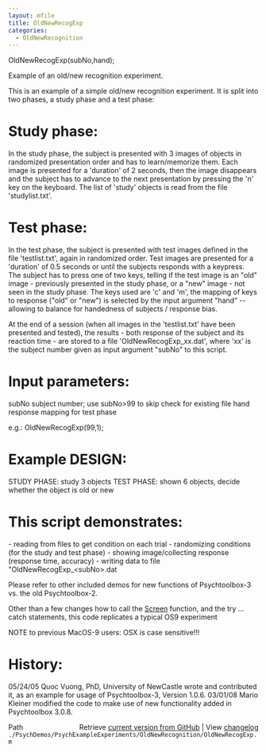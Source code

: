 ```yaml
---
layout: mfile
title: OldNewRecogExp
categories:
  - OldNewRecognition
---
```


OldNewRecogExp\(subNo,hand\);

Example of an old/new recognition experiment.

This is an example of a simple old/new recognition experiment. It is split
into two phases, a study phase and a test phase:

# Study phase:

In the study phase, the subject is presented with 3 images of objects in
randomized presentation order and has to learn/memorize them. Each image
is presented for a 'duration' of 2 seconds, then the image disappears and
the subject has to advance to the next presentation by pressing the 'n'
key on the keyboard. The list of 'study' objects is read from the file
'studylist.txt'.

# Test phase:

In the test phase, the subject is presented with test images defined in
the file 'testlist.txt', again in randomized order. Test images are
presented for a 'duration' of 0.5 seconds or until the subjects responds
with a keypress. The subject has to press one of two keys, telling if the
test image is an "old" image \- previously presented in the study phase,
or a "new" image \- not seen in the study phase. The keys used are 'c' and
'm', the mapping of keys to response \("old" or "new"\) is selected by the
input argument "hand" \-\- allowing to balance for handedness of subjects /
response bias.

At the end of a session \(when all images in the 'testlist.txt' have been
presented and tested\), the results \- both response of the subject and its
reaction time \- are stored to a file 'OldNewRecogExp\_xx.dat', where 'xx'
is the subject number given as input argument "subNo" to this script.

# Input parameters:

subNo    subject number; use subNo\>99 to skip check for existing file
hand     response mapping for test phase

e.g.: OldNewRecogExp\(99,1\);

# Example DESIGN:

STUDY PHASE: study 3 objects
TEST  PHASE: shown 6 objects, decide whether the object is old or new

# This script demonstrates:

   \- reading from files to get condition on each trial
   \- randomizing conditions \(for the study and test phase\)
   \- showing image/collecting response \(response time, accuracy\)
   \- writing data to file "OldNewRecogExp\_<subNo\>.dat

Please refer to other included demos for new functions of Psychtoolbox\-3
vs. the old Psychtoolbox\-2.

Other than a few changes how to call the [Screen](/docs/Screen) function,
and the try ... catch statements, this code replicates a
typical OS9 experiment

NOTE to previous MacOS\-9 users: OSX is case sensitive\!\!\!

# History:

05/24/05 Quoc Vuong, PhD, University of NewCastle wrote and contributed
it, as an example for usage of Psychtoolbox\-3, Version 1.0.6.
03/01/08 Mario Kleiner modified the code to make use of new functionality
added in Psychtoolbox 3.0.8.


<div class="code_header" style="text-align:right;">
  <span style="float:left;">Path&nbsp;&nbsp;</span> <span class="counter">Retrieve <a href=
  "https://raw.github.com/Psychtoolbox-3/Psychtoolbox-3/beta/./PsychDemos/PsychExampleExperiments/OldNewRecognition/OldNewRecogExp.m">current version from GitHub</a> | View <a href=
  "https://github.com/Psychtoolbox-3/Psychtoolbox-3/commits/beta/./PsychDemos/PsychExampleExperiments/OldNewRecognition/OldNewRecogExp.m">changelog</a></span>
</div>
<div class="code">
  <code>./PsychDemos/PsychExampleExperiments/OldNewRecognition/OldNewRecogExp.m</code>
</div>
